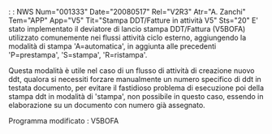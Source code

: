  :  : NWS Num="001333" Date="20080517" Rel="V2R3" Atr="A. Zanchi" Tem="APP" App="V5" Tit="Stampa DDT/Fatture in attività V5" Sts="20"
E' stato implementato il deviatore di lancio stampa DDT/Fattura (V5BOFA) utilizzato comunemente nei
flussi attività ciclo esterno, aggiungendo la modalità di stampa 'A=automatica', in aggiunta alle precedenti 'P=prestampa', 'S=stampa', 'R=ristampa'.

Questa modalità è utile nel caso di un flusso di attività di creazione nuovo ddt, qualora si necessiti forzare manualmente un numero specifico di ddt in testata documento, per evitare il fastidioso problema di esecuzione poi della stampa ddt in modalità di 'stampa', non possibile in questo caso, essendo in elaborazione su un documento con numero già assegnato.

Programma modificato :  V5BOFA
